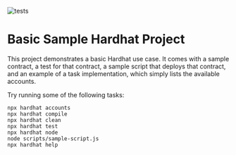 


 ![tests](https://github.com/MatteoLeonesi/SmartContract-AnimalCrossing-BankSystem/actions/workflows/animalcrossing-bank-test.yml/badge.svg)


# Basic Sample Hardhat Project

This project demonstrates a basic Hardhat use case. It comes with a sample contract, a test for that contract, a sample script that deploys that contract, and an example of a task implementation, which simply lists the available accounts.

Try running some of the following tasks:

```shell
npx hardhat accounts
npx hardhat compile
npx hardhat clean
npx hardhat test
npx hardhat node
node scripts/sample-script.js
npx hardhat help
```

